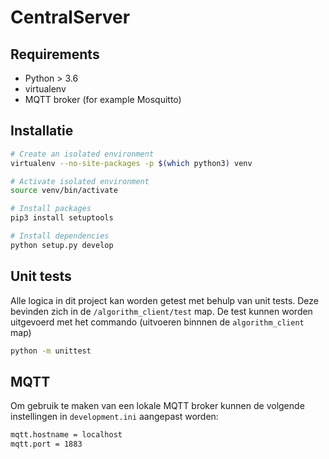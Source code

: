 # CentralServer

## Requirements
- Python > 3.6
- virtualenv
- MQTT broker (for example Mosquitto)

## Installatie
```bash
# Create an isolated environment
virtualenv --no-site-packages -p $(which python3) venv

# Activate isolated environment
source venv/bin/activate

# Install packages
pip3 install setuptools

# Install dependencies
python setup.py develop
```

## Unit tests
Alle logica in dit project kan worden getest met behulp van unit tests. Deze bevinden zich in de `/algorithm_client/test`
map. De test kunnen worden uitgevoerd met het commando (uitvoeren binnnen de `algorithm_client` map)
```bash
python -m unittest
```

## MQTT
Om gebruik te maken van een lokale MQTT broker kunnen de volgende instellingen in `development.ini` aangepast worden:
```bash
mqtt.hostname = localhost
mqtt.port = 1883
```